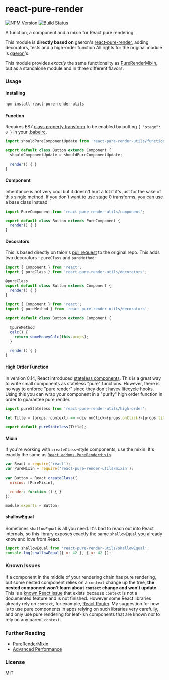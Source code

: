 # react-pure-render

[![NPM Version](http://img.shields.io/npm/v/react-pure-render-utils.svg)](https://www.npmjs.org/package/react-pure-render-utils)
[![Build Status](https://travis-ci.org/liady/react-pure-render-utils.svg?branch=master)](https://travis-ci.org/liady/react-pure-render-utils)

A function, a component and a mixin for React pure rendering.

This module is **directly based on** gaeron's [react-pure-render](https://github.com/gaearon/react-pure-render), adding decorators, tests and a high-order function 
All rights for the original module is [gaeron](http://github.com/gaearon)'s.

This module provides *exactly* the same functionality as [PureRenderMixin](https://facebook.github.io/react/docs/pure-render-mixin.html), but as a standalone module and in three different flavors.

### Usage

#### Installing

```sh
npm install react-pure-render-utils
```

#### Function

Requires ES7 [class property transform](https://gist.github.com/jeffmo/054df782c05639da2adb) to be enabled by putting `{ "stage": 0 }` in your [.babelrc](https://babeljs.io/docs/usage/babelrc/).

```js
import shouldPureComponentUpdate from 'react-pure-render-utils/function';

export default class Button extends Component {
  shouldComponentUpdate = shouldPureComponentUpdate;

  render() { }
}
```

#### Component

Inheritance is not very cool but it doesn't hurt a lot if it's just for the sake of this single method. If you don't want to use stage 0 transforms, you can use a base class instead:

```js
import PureComponent from 'react-pure-render-utils/component';

export default class Button extends PureComponent {
  render() { }
}
```

#### Decorators

This is based directly on taion's [pull request](https://github.com/gaearon/react-pure-render/pull/4) to the original repo.
This adds two decorators - `pureClass` and `pureMethod`:

```js
import { Component } from 'react';
import { pureClass } from 'react-pure-render-utils/decorators';

@pureClass
export default class Button extends Component {
  render() { }
}
```

```js
import { Component } from 'react';
import { pureMethod } from 'react-pure-render-utils/decorators';

export default class Button extends Component {
  
  @pureMethod
  calc() { 
    return someHeavyCalc(this.props);
  }

  render() { }
}
```

#### High Order Function

In version 0.14, React introduced [stateless components](https://medium.com/@joshblack/stateless-components-in-react-0-14-f9798f8b992d#.zbvj2eye3).
This is a great way to write small components as stateless "pure" functions. However, there is no way to enforce "pure render" since they don't havev lifecycle hooks.
Using this you can wrap your component in a "purify" high order function in order to guarantee pure render.

```js
import pureStateless from 'react-pure-render-utils/high-order';

let Title = (props, context) => <div onClick={props.onClick}>{props.title}</div>

export default pureStateless(Title);
```

#### Mixin

If you're working with `createClass`-style components, use the mixin. It's exactly the same as [`React.addons.PureRenderMixin`](https://facebook.github.io/react/docs/pure-render-mixin.html).

```js
var React = require('react');
var PureMixin = require('react-pure-render-utils/mixin');

var Button = React.createClass({
  mixins: [PureMixin],

  render: function () { }
});

module.exports = Button;
```

#### shallowEqual

Sometimes `shallowEqual` is all you need. It's bad to reach out into React internals, so this library exposes exactly the same `shallowEqual` you already know and love from React.

```js
import shallowEqual from 'react-pure-render-utils/shallowEqual';
console.log(shallowEqual({ x: 42 }, { x: 42 });
```

### Known Issues

If a component in the middle of your rendering chain has pure rendering, but some nested component relies on a `context` change up the tree, **the nested component won't learn about `context` change and won't update**. This is a [known React issue](https://github.com/facebook/react/issues/2517) that exists because `context` is not a documented feature and is not finished. However some React libraries already rely on `context`, for example, [React Router](https://github.com/rackt/react-router). My suggestion for now is to use pure components in apps relying on such libraries very carefully, and only use pure rendering for leaf-ish components that are known *not* to rely on any parent `context`.

### Further Reading

* [PureRenderMixin](https://facebook.github.io/react/docs/pure-render-mixin.html)
* [Advanced Performance](https://facebook.github.io/react/docs/advanced-performance.html)

### License

MIT
